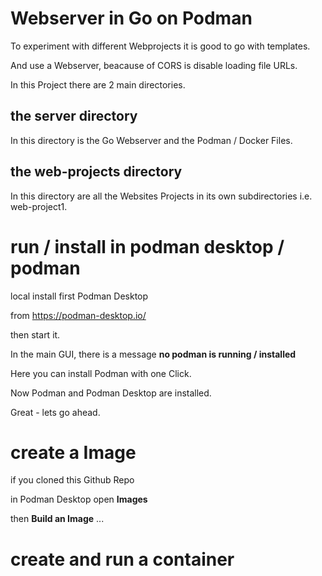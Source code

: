 # Webserver in Go on Podman

To experiment with different Webprojects it is good to go with templates.

And use a Webserver, beacause of CORS is disable loading file URLs.

In this Project there are 2 main directories.

## the **server** directory

In this directory is the Go Webserver and the Podman / Docker Files.

## the **web-projects** directory

In this directory are all the Websites Projects in its own subdirectories i.e. web-project1.

# run / install in podman desktop / podman

local install first Podman Desktop

from https://podman-desktop.io/

then start it.

In the main GUI, there is a message **no podman is running / installed**

Here you can install Podman with one Click.

Now Podman and Podman Desktop are installed.

Great - lets go ahead.

# create a Image

if you cloned this Github Repo

in Podman Desktop open **Images**

then **Build an Image** ...


# create and run a container

